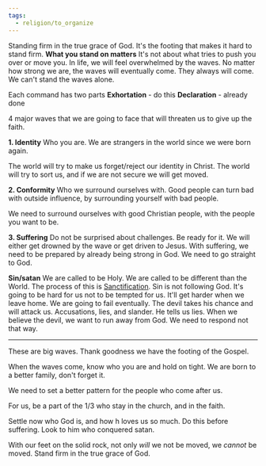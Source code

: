 ```yaml
---
tags:
  - religion/to_organize
---
```

Standing firm in the true grace of God. 
It's the footing that makes it hard to stand firm. **What you stand on matters** It's not about what tries to push you over or move you. 
In life, we will feel overwhelmed by the waves. No matter how strong we are, the waves will eventually come. They always will come. We can't stand the waves alone. 

Each command has two parts
**Exhortation** - do this
**Declaration** - already done

4 major waves that we are going to face that will threaten us to give up the faith. 

**1. Identity**
Who you are. We are strangers in the world since we were born again. 

The world will try to make us forget/reject our identity in Christ. 
The world will try to sort us, and if we are not secure we will get moved. 

**2. Conformity**
Who we surround ourselves with. Good people can turn bad with outside influence, by surrounding yourself with bad people. 

We need to surround ourselves with good Christian people, with the people you want to be. 

 **3. Suffering**
Do not be surprised about challenges. Be ready for it. We will either get drowned by the wave or get driven to Jesus. 
With suffering, we need to be prepared by already being strong in God. We need to go straight to God. 

**Sin/satan**
We are called to be Holy. We are called to be different than the World. The process of this is [Sanctification](../Topics/Sanctification.md). Sin is not following God. It's going to be hard for us not to be tempted for us. It'll get harder when we leave home. 
We are going to fail eventually. The devil takes his chance and will attack us. Accusations, lies, and slander. He tells us lies. When we believe the devil, we want to run away from God. We need to respond not that way. 

---
These are big waves. Thank goodness we have the footing of the Gospel. 

When the waves come, know who you are and hold on tight. We are born to a better family, don't forget it. 

We need to set a better pattern for the people who come after us. 

For us, be a part of the 1/3 who stay in the church, and in the faith. 

Settle now who God is, and how h loves us so much. Do this before suffering. Look to him who conquered satan. 

With our feet on the solid rock, not only *will* we not be moved, we *cannot* be moved. Stand firm in the true grace of God. 